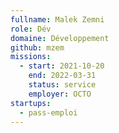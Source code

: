 ```yaml
---
fullname: Malek Zemni
role: Dév
domaine: Développement
github: mzem
missions:
  - start: 2021-10-20
    end: 2022-03-31
    status: service
    employer: OCTO
startups:
  - pass-emploi
---
```



